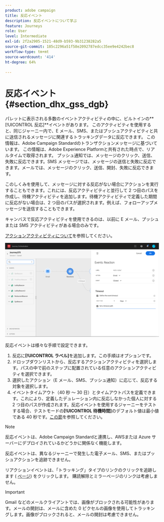 ```yaml
---
product: adobe campaign
title: 反応イベント
description: 反応イベントについて学ぶ
feature: Journeys
role: User
level: Intermediate
exl-id: 2f2a2905-1521-48d9-b593-9b31238282a5
source-git-commit: 185c2296a51f58e2092787edcc35ee9e4242bec8
workflow-type: tm+mt
source-wordcount: '414'
ht-degree: 64%

---
```


# 反応イベント {#section_dhx_gss_dgb}

パレットに表示される多数のイベントアクティビティの中に、ビルトインの&#x200B;**[!UICONTROL 反応]**イベントがあります。
このアクティビティを使用すると、同じジャーニー内で、E メール、SMS、またはプッシュアクティビティと共に送信されるメッセージに関連するトラッキングデータに反応できます。 この情報は、Adobe Campaign Standardのトランザクションメッセージに基づいています。 この情報は、Adobe Experience Platformと共有された時点で、リアルタイムで取得されます。 プッシュ通知では、メッセージのクリック、送信、失敗に反応できます。SMS メッセージでは、メッセージの送信と失敗に反応できます。メールでは、メッセージのクリック、送信、開封、失敗に反応できます。

このしくみを使用して、メッセージに対する反応がない場合にアクションを実行することもできます。これには、反応アクティビティと並行して 2 つ目のパスを作成し、待機アクティビティを追加します。待機アクティビティで定義した期間に反応がない場合は、2 つ目のパスが選択されます。例えば、フォローアップメッセージを送信することもできます。

キャンバスで反応アクティビティを使用できるのは、以前に E メール、プッシュまたは SMS アクティビティがある場合のみです。

[アクションアクティビティについて](../building-journeys/about-action-activities.md)を参照してください。

![](../assets/journey45.png)

反応イベントは様々な手順で設定できます。

1. 反応に&#x200B;**[!UICONTROL ラベル]**&#x200B;を追加します。この手順はオプションです。
1. ドロップダウンリストから、反応するアクションアクティビティを選択します。パスの中で前のステップに配置されている任意のアクションアクティビティを選択できます。
1. 選択したアクション（E メール、SMS、プッシュ通知）に応じて、反応する対象を選択します。
1. イベントタイムアウト（40 秒 ～ 30 日）とタイムアウトパスを定義できます。これにより、定義したデュレーション内に反応しなかった個人に対する 2 つ目のパスが作成されます。反応イベントを使用するジャーニーをテストする場合、テストモードの&#x200B;**[!UICONTROL 待機時間]**&#x200B;のデフォルト値は最小値である 40 秒です。[この節](../building-journeys/testing-the-journey.md)を参照してください。

>[!NOTE]
>
>反応イベントは、Adobe Campaign Standardと連携し、AWSまたは Azure サーバーにデプロイされているかどうかに関係なく機能します。
>
>反応イベントは、異なるジャーニーで発生した電子メール、SMS、またはプッシュアクションを追跡できません。
>
>リアクションイベントは、「トラッキング」タイプのリンクのクリックを追跡します ( [ページ](https://experienceleague.adobe.com/docs/campaign-standard/using/designing-content/links.html#about-tracked-urls)) をクリックします。 購読解除とミラーページのリンクは考慮しません。

>[!IMPORTANT]
>
>Gmail などのメールクライアントでは、画像がブロックされる可能性があります。メールの開封は、メールに含めた 0 ピクセルの画像を使用してトラッキングします。画像がブロックされると、メールの開封は考慮できません。
